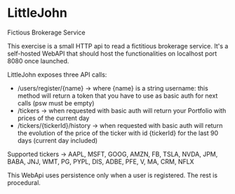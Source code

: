 # LittleJohn
Fictious Brokerage Service

This exercise is a small HTTP api to read a fictitious brokerage service. It's a self-hosted WebAPI that should host the functionalities on localhost port 8080 once launched.

LittleJohn exposes three API calls:

 - /users/register/{name}		-> where {name} is a string username: this method will return a token that you have to use as basic auth for next calls (psw must be empty)
 - /tickers						-> when requested with basic auth will return your Portfolio with prices of the current day
 - /tickers/{tickerId}/history	-> when requested with basic auth will return the evolution of the price of the ticker with id {tickerId} for the last 90 days (current day included)

Supported tickers -> AAPL, MSFT, GOOG, AMZN, FB, TSLA, NVDA, JPM, BABA, JNJ, WMT, PG, PYPL, DIS, ADBE, PFE, V, MA, CRM, NFLX

This WebApi uses persistence only when a user is registered. The rest is procedural.

